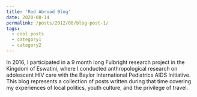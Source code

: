 ```yaml
---
title: 'Rod Abroad Blog'
date: 2020-08-14
permalink: /posts/2012/08/blog-post-1/
tags:
  - cool posts
  - category1
  - category2
---
```


In 2016, I participated in a 9 month long Fulbright research project in the Kingdom of Eswatini, where I conducted anthropological research on adolescent HIV care with the Baylor International Pediatrics AIDS Initiative. This blog represents a collection of posts written during that time covering my experiences of local politics, youth culture, and the privilege of travel. 
